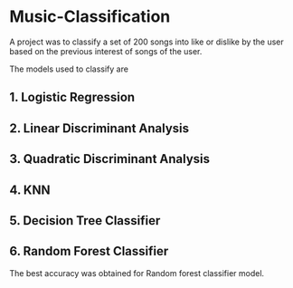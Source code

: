 # Music-Classification
A project was to classify a set of 200 songs into like or dislike by the user based on the previous interest of songs of the user.

The models used to classify are 
## 1. Logistic Regression
## 2. Linear Discriminant Analysis
## 3. Quadratic Discriminant Analysis
## 4. KNN
## 5. Decision Tree Classifier
## 6. Random Forest Classifier

The best accuracy was obtained for Random forest classifier model.
